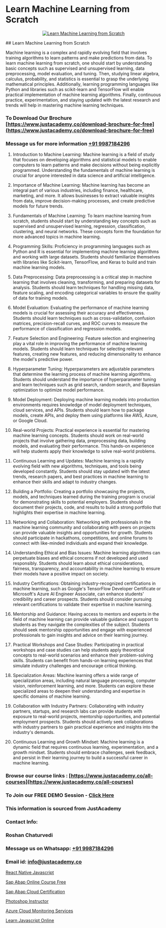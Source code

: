 # Learn Machine Learning from Scratch

<p align="center">
  <a href="https://justacademy.co/course-detail/machine-learning">
    <img src="https://justacademy.co/storage2/course_image/1709713428_course_image.webp" alt="Learn Machine Learning from Scratch">
  </a>
</p>
## Learn Machine Learning from Scratch

Machine learning is a complex and rapidly evolving field that involves training algorithms to learn patterns and make predictions from data. To learn machine learning from scratch, one should start by understanding basic concepts such as supervised and unsupervised learning, data preprocessing, model evaluation, and tuning. Then, studying linear algebra, calculus, probability, and statistics is essential to grasp the underlying mathematical principles. Additionally, learning programming languages like Python and libraries such as scikit-learn and TensorFlow will enable practical implementation of machine learning algorithms. Finally, continuous practice, experimentation, and staying updated with the latest research and trends will help in mastering machine learning techniques.
### To Download Our Brochure [https://www.justacademy.co/download-brochure-for-free](https://www.justacademy.co/download-brochure-for-free)
### Message us for more information [+91 9987184296](https://api.whatsapp.com/send?phone=919987184296)
1) Introduction to Machine Learning:
Machine learning is a field of study that focuses on developing algorithms and statistical models to enable computers to learn patterns and make decisions without being explicitly programmed. Understanding the fundamentals of machine learning is crucial for anyone interested in data science and artificial intelligence.

2) Importance of Machine Learning:
Machine learning has become an integral part of various industries, including finance, healthcare, marketing, and more. It allows businesses to extract valuable insights from data, improve decision-making processes, and create predictive models for future trends.

3) Fundamentals of Machine Learning:
To learn machine learning from scratch, students should start by understanding key concepts such as supervised and unsupervised learning, regression, classification, clustering, and neural networks. These concepts form the foundation for more advanced topics in machine learning.

4) Programming Skills:
Proficiency in programming languages such as Python and R is essential for implementing machine learning algorithms and working with large datasets. Students should familiarize themselves with libraries like Scikit-learn, TensorFlow, and Keras to build and train machine learning models.

5) Data Preprocessing:
Data preprocessing is a critical step in machine learning that involves cleaning, transforming, and preparing datasets for analysis. Students should learn techniques for handling missing data, feature scaling, and encoding categorical variables to ensure the quality of data for training models.

6) Model Evaluation:
Evaluating the performance of machine learning models is crucial for assessing their accuracy and effectiveness. Students should learn techniques such as cross-validation, confusion matrices, precision-recall curves, and ROC curves to measure the performance of classification and regression models.

7) Feature Selection and Engineering:
Feature selection and engineering play a vital role in improving the performance of machine learning models. Students should learn techniques for selecting relevant features, creating new features, and reducing dimensionality to enhance the model's predictive power.

8) Hyperparameter Tuning:
Hyperparameters are adjustable parameters that determine the learning process of machine learning algorithms. Students should understand the importance of hyperparameter tuning and learn techniques such as grid search, random search, and Bayesian optimization to optimize model performance.

9) Model Deployment:
Deploying machine learning models into production environments requires knowledge of model deployment techniques, cloud services, and APIs. Students should learn how to package models, create APIs, and deploy them using platforms like AWS, Azure, or Google Cloud.

10) Real-world Projects:
Practical experience is essential for mastering machine learning concepts. Students should work on real-world projects that involve gathering data, preprocessing data, building models, and evaluating their performance. This hands-on experience will help students apply their knowledge to solve real-world problems.

11) Continuous Learning and Updates:
Machine learning is a rapidly evolving field with new algorithms, techniques, and tools being developed constantly. Students should stay updated with the latest trends, research papers, and best practices in machine learning to enhance their skills and adapt to industry changes.

12) Building a Portfolio:
Creating a portfolio showcasing the projects, models, and techniques learned during the training program is crucial for demonstrating skills to potential employers. Students should document their projects, code, and results to build a strong portfolio that highlights their expertise in machine learning.

13) Networking and Collaboration:
Networking with professionals in the machine learning community and collaborating with peers on projects can provide valuable insights and opportunities for growth. Students should participate in hackathons, competitions, and online forums to connect with like-minded individuals and expand their knowledge.

14) Understanding Ethical and Bias Issues:
Machine learning algorithms can perpetuate biases and ethical concerns if not developed and used responsibly. Students should learn about ethical considerations, fairness, transparency, and accountability in machine learning to ensure their models have a positive impact on society.

15) Industry Certifications:
Obtaining industry-recognized certifications in machine learning, such as Google's TensorFlow Developer Certificate or Microsoft's Azure AI Engineer Associate, can enhance students' credibility and career prospects. Students should consider pursuing relevant certifications to validate their expertise in machine learning.

16) Mentorship and Guidance:
Having access to mentors and experts in the field of machine learning can provide valuable guidance and support to students as they navigate the complexities of the subject. Students should seek mentorship opportunities and engage with experienced professionals to gain insights and advice on their learning journey.

17) Practical Workshops and Case Studies:
Participating in practical workshops and case studies can help students apply theoretical concepts to real-world scenarios and enhance their problem-solving skills. Students can benefit from hands-on learning experiences that simulate industry challenges and encourage critical thinking.

18) Specialization Areas:
Machine learning offers a wide range of specialization areas, including natural language processing, computer vision, reinforcement learning, and more. Students can explore these specialized areas to deepen their understanding and expertise in specific domains of machine learning.

19) Collaboration with Industry Partners:
Collaborating with industry partners, startups, and research labs can provide students with exposure to real-world projects, mentorship opportunities, and potential employment prospects. Students should actively seek collaborations with industry partners to gain practical experience and insights into the industry's demands.

20) Continuous Learning and Growth Mindset:
Machine learning is a dynamic field that requires continuous learning, experimentation, and a growth mindset. Students should embrace challenges, seek feedback, and persist in their learning journey to build a successful career in machine learning.

### Browse our course links : [https://www.justacademy.co/all-courses](https://www.justacademy.co/all-courses) 
### To Join our FREE DEMO Session - [Click Here](https://www.justacademy.co/register-for-course-demo)


### This information is sourced from JustAcademy
### Contact Info:
### Roshan Chaturvedi
### Message us on Whatsapp: [+91 9987184296](https://api.whatsapp.com/send?phone=919987184296)
### Email id: [info@justacademy.co](mailto:info@justacademy.co)
                
[React Native Javascript](https://www.linkedin.com/pulse/react-native-javascript-justacademy-boston-qa9gc?trackingId=04MWqqfPHZjJkI81jwDbEQ%3D%3D&lipi=urn%3Ali%3Apage%3Ad_flagship3_company_admin%3BXwxjEqEYSnilOOgoWtEIiA%3D%3D)

[Sap Abap Online Course Free](https://www.linkedin.com/pulse/sap-abap-online-course-free-justacademy-las-vegas-bwexf?trackingId=RP0OD87L6gQW4qcQTGoI%2Fg%3D%3D&lipi=urn%3Ali%3Apage%3Ad_flagship3_company_admin%3BG4Wghg4iTSeMidZTUzwcOQ%3D%3D)

[Sap Abap Cloud Certification](https://medium.com/@negishivu99/sap-abap-cloud-certification-b6c97a03f34b)

[Photoshop Instructor](https://medium.com/@negishivu99/photoshop-instructor-f2c1e66e52e8)

[Azure Cloud Monitoring Services](https://justacademyin.github.io/justacademy/azure-cloud-monitoring-services)

[Learn Javascript Online](https://justacademyin.github.io/justacademy/learn-javascript-online)

